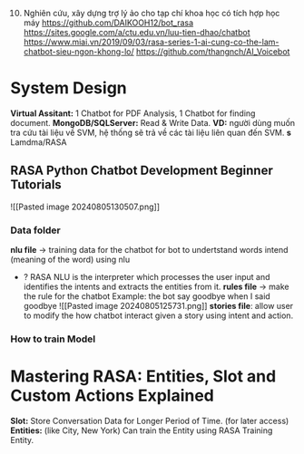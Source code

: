10. Nghiên cứu, xây dựng trợ lý ảo cho tạp chí khoa học có tích hợp học máy
https://github.com/DAIKOOH12/bot_rasa
https://sites.google.com/a/ctu.edu.vn/luu-tien-dhao/chatbot
https://www.miai.vn/2019/09/03/rasa-series-1-ai-cung-co-the-lam-chatbot-sieu-ngon-khong-lo/
https://github.com/thangnch/AI_Voicebot

# System Design
**Virtual Assitant:** 1 Chatbot for PDF Analysis, 1 Chatbot for finding document.
**MongoDB/SQLServer:** Read & Write Data.
**VD:** người dùng muốn tra cứu tài liệu về SVM, hệ thống sẽ trả về các tài liệu liên quan đến SVM.
**s** Lamdma/RASA


## RASA Python Chatbot Development Beginner Tutorials
![[Pasted image 20240805130507.png]]

### Data folder
**nlu file** -> training data for the chatbot
	for bot to undertstand words intend (meaning of the word) using nlu
+ ? RASA NLU is the interpreter which processes the user input and identifies the intents and extracts the entities from it.
**rules file** -> make the rule for the chatbot
	Example: the bot say goodbye when I said goodbye
		![[Pasted image 20240805125731.png]]
**stories file**: allow user to modify the how chatbot interact given a story using intent and action.

### How to train Model





# Mastering RASA: Entities, Slot and Custom Actions Explained 


**Slot:** Store Conversation Data for Longer Period of Time.  (for later access)
**Entities:**  (like City, New York) Can train the Entity using RASA Training Entity.
